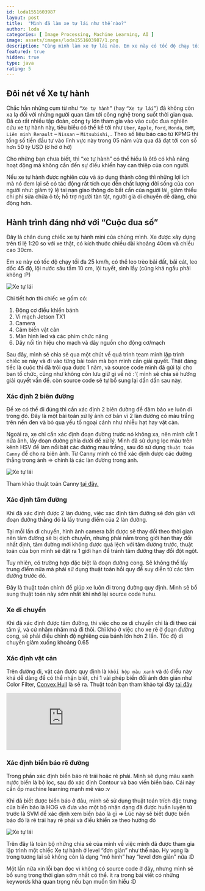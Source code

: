 ```yaml
---
id: loda1551603987
layout: post
title:  "Mình đã làm xe tự lái như thế nào?"
author: loda
categories: [ Image Processing, Machine Learning, AI ]
image: assets/images/loda1551603987/1.png
description: "Cùng mình làm xe tự lái nào. Em xe này có tốc độ chạy tối đa 25 km/h"
featured: true
hidden: true
type: java
rating: 5
---
```


## Đôi nét về Xe tự hành

Chắc hẳn những cụm từ như `“Xe tự hành”` (hay `“Xe tự lái”`) đã không còn xa lạ đối với những người quan tâm tới công nghệ trong suốt thời gian qua. Đã có rất nhiều tập đoàn, công ty lớn tham gia vào vào cuộc đua nghiên cứu xe tự hành này, tiêu biểu có thể kể tới như `Uber`, `Apple`, `Ford`, `Honda`, `BWM`, `Liên minh Renault` – `Nissan` – `Mitsubishi`,.. Theo số liệu báo cáo từ KPMG thì tổng số tiền đầu tư vào lĩnh vực này trong 05 năm vừa qua đã đạt tới con số hơn 50 tỷ USD (ờ hớ ờ hớ)


Cho những bạn chưa biết, thì “xe tự hành” có thể hiểu là ôtô có khả năng hoạt động mà không cần đến sự điều khiển hay can thiệp của con người.

Nếu xe tự hành được nghiên cứu và áp dụng thành công thì những lợi ích mà nó đem lại sẽ có tác động rất tích cực đến chất lượng đời sống của con người như: giảm tỷ lệ tai nạn giao thông do bất cẩn của người lái, giảm thiểu chi phí sửa chữa ô tô; hỗ trợ người tàn tật, người già di chuyển dễ dàng, chủ động hơn.

## Hành trình đáng nhớ với “Cuộc đua số”

Đây là chân dung chiếc xe tự hành mini của chúng mình. Xe được xây dựng trên tỉ lệ 1:20 so với xe thật, có kích thước chiều dài khoảng 40cm và chiều cao 30cm. 

Em xe này có tốc độ chạy tối đa 25 km/h, có thể leo trèo bãi đất, bãi cát, leo dốc 45 độ, lội nước sâu tầm 10 cm, lội tuyết, sình lầy (cũng khá ngầu phải không :P)

<div class="wrapper-center">
    <img src="/assets/images/loda1551603987/2.jpg" alt="Xe tự lái"/>
</div>

Chi tiết hơn thì chiếc xe gồm có:

1. Động cơ điều khiển bánh
2. Vi mạch Jetson TX1 
3. Camera
4. Cảm biến vật cản
5. Màn hình led và các phím chức năng
6. Dây nối tín hiệu cho mạch và dây nguồn cho động cơ/mạch

Sau đây, mình sẽ chia sẻ qua một chút về quá trình team mình lập trình chiếc xe này và đi vào từng bài toán mà bọn mình cần giải quyết. Thật đáng tiếc là cuộc thi đã trôi qua được 1 năm, và source code mình đã gửi lại cho ban tổ chức, cũng như không còn lưu giữ gì về nó :'( mình sẽ chia sẻ hướng giải quyết vấn đề. còn source code sẽ tự bổ sung lại dần dần sau này.

### Xác định 2 biên đường

Để xe có thể đi đúng thì cần xác định 2 biên đường để đảm bảo xe luôn đi trong đó. Đây là một bài toán xử lý ảnh cơ bản vì 2 làn đường có màu trắng trên nền đen và bỏ qua yếu tố ngoại cảnh như nhiễu hạt hay vật cản.

Ngoài ra, xe chỉ cần xác định đoạn đường trước nó không xa, nên mình cắt 1 nửa ảnh, lấy đoạn đường phía dưới để xử lý. Mình đã sử dụng lọc màu trên kênh HSV để làm nổi bật các đường màu trắng, sau đó sử dụng `thuật toán Canny` để cho ra biên ảnh. Từ Canny mình có thể xác định được các đường thẳng trong ảnh => chính là các làn đường trong ảnh.

<div class="wrapper-center">
    <img src="/assets/images/loda1551603987/3.png" alt="Xe tự lái"/>
</div>

Tham khảo thuật toán Canny [tại đây.](https://docs.opencv.org/3.1.0/da/d22/tutorial_py_canny.html)

### Xác định tâm đường

Khi đã xác định được 2 làn đường, việc xác định tâm đường sẽ đơn giản với đoạn đường thẳng đó là lấy trung điểm của 2 làn đường.

Tại mỗi lần di chuyển, hình ảnh camera bắt được sẽ thay đổi theo thời gian nên tâm đường sẽ bị dịch chuyển, nhưng phải nằm trong giới hạn thay đổi nhất định, tâm đường mới không được quá lệch với tâm đường trước, thuật toán của bọn mình sẽ đặt ra 1 giới hạn để tránh tâm đường thay đổi đột ngột.

Tuy nhiên, có trường hợp đặc biệt là đoạn đường cong. Sẽ không thể lấy trung điểm nữa mà phải sử dụng thuật toán hồi quy để suy diễn từ các tâm đường trước đó.

Đây là thuật toán chính để giúp xe luôn đi trong đường quy định. Mình sẽ bổ sung thuật toán này sớm nhất khi nhớ lại source code huhu.

### Xe di chuyển

Khi đã xác định được tâm đường, thì việc cho xe di chuyển chỉ là đi theo cái tâm ý, và cứ nhăm nhăm mà đi thôi. Chỉ khó ở việc cho xe rẽ ở đoạn đường cong, sẽ phải điều chỉnh độ nghiêng của bánh lớn hơn 2 lần. Tốc độ di chuyển giảm xuống khoảng 0.65

### Xác định vật cản

Trên đường đi, vật cản được quy định là `khối hộp màu xanh` và `đỏ` điều này khá dễ dàng để có thể nhận biết, chỉ 1 vài phép biến đổi ảnh đơn giản như Color Filter, [Convex Hull](https://docs.opencv.org/3.1.0/dd/d49/tutorial_py_contour_features.html) là sẽ ra. Thuật toán bạn tham khảo tại đây [tại đây](https://docs.opencv.org/3.1.0/dd/d49/tutorial_py_contour_features.html)

<div class="youtube-container">
    <iframe src="https://www.youtube.com/embed/BaAmaIyCp2Y" frameborder="0" allowfullscreen></iframe>
</div>


### Xác định biển báo rẽ đường

Trong phần xác định biển báo rẽ trái hoặc rẽ phải. Mình sẽ dụng màu xanh nước biển là bộ lọc, sau đó xác định Contour và bao viền biển báo. Cái này cần ốp machine learning mạnh mẽ vào :v

Khi đã biết được biển báo ở đâu, mình sẽ sử dụng thuật toán trích đặc trưng của biển báo là HOG và đưa vào một bộ nhận dạng đã được huấn luyện từ trước là SVM để xác định xem biển báo là gì => Lúc này sẽ biết được biển báo đó là rẽ trái hay rẽ phải và điều khiển xe theo hướng đó

<div class="wrapper-center">
    <img src="/assets/images/loda1551603987/4.jpg" alt="Xe tự lái"/>
</div>

Trên đây là toàn bộ những chia sẻ của mình về việc mình đã được tham gia lập trình một chiếc Xe tự hành ở level “đơn giản” như thế nào. Hy vọng là trong tương lai sẽ không còn là dạng “mô hình” hay “level đơn giản” nữa :D

Một lần nữa xin lỗi bạn đọc vì không có source code ở đây, nhưng mình sẽ bổ sung trong thời gian sớm nhất có thể. ít ra trong bài viết có những keywords khá quan trọng nếu bạn muốn tìm hiểu :D 

